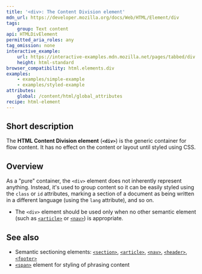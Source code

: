 ```yaml
---
title: '<div>: The Content Division element'
mdn_url: https://developer.mozilla.org/docs/Web/HTML/Element/div
tags:
    group: Text content
api: HTMLDivElement
permitted_aria_roles: any
tag_omission: none
interactive_example:
    url: https://interactive-examples.mdn.mozilla.net/pages/tabbed/div.html
    height: html-standard
browser_compatibility: html.elements.div
examples:
    - examples/simple-example
    - examples/styled-example
attributes:
    global: /content/html/global_attributes
recipe: html-element
---
```


## Short description

The **HTML Content Division element** (**`<div>`**) is the generic
container for flow content. It has no effect on the content or layout
until styled using CSS.

## Overview
As a "pure" container, the `<div>` element does not inherently
represent anything. Instead, it's used to group content so it can be
easily styled using the `class` or `id` attributes, marking a section of
a document as being written in a different language (using the `lang`
attribute), and so on.

- The `<div>` element should be used only when no other semantic
  element (such as
  [`<article>`](/en-US/docs/Web/HTML/Element/article)
  or
  [`<nav>`](/en-US/docs/Web/HTML/Element/nav))
  is appropriate.

## See also

- Semantic sectioning elements:
  [`<section>`](/en-US/docs/Web/HTML/Element/section),
  [`<article>`](/en-US/docs/Web/HTML/Element/article),
  [`<nav>`](/en-US/docs/Web/HTML/Element/nav),
  [`<header>`](/en-US/docs/Web/HTML/Element/header),
  [`<footer>`](/en-US/docs/Web/HTML/Element/footer)
- [`<span>`](/en-US/docs/Web/HTML/Element/span)
  element for styling of phrasing content
